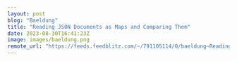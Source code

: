 ```yaml
---
layout: post
blog: "Baeldung"
title: "Reading JSON Documents as Maps and Comparing Them"
date: 2023-08-30T16:41:23Z
image: images/baeldung.png
remote_url: "https://feeds.feedblitz.com/~/791105114/0/baeldung~Reading-JSON-Documents-as-Maps-and-Comparing-Them"
---
```

